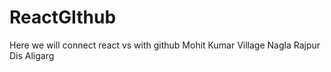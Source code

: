 # ReactGIthub

Here we will connect react vs with github
Mohit Kumar
Village Nagla Rajpur
Dis Aligarg
